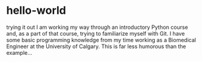 # hello-world
trying it out
I am working my way through an introductory Python course and, as a part of that course, trying to familiarize myself with Git. I have some basic programming knowledge from my time working as a Biomedical Engineer at the University of Calgary. This is far less humorous than the example...
